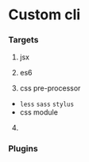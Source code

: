 # Custom cli

### Targets

1. jsx

2. es6

3. css pre-processor
  - `less` `sass` `stylus` 
  - css module

4. 

### Plugins

